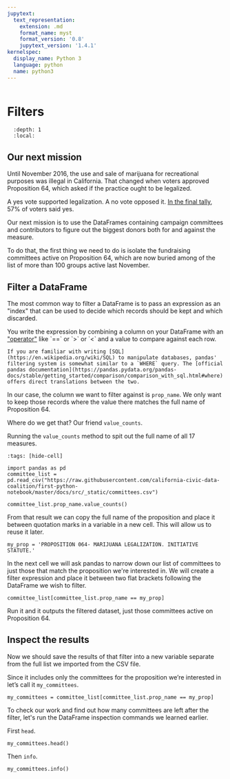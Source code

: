 ```yaml
---
jupytext:
  text_representation:
    extension: .md
    format_name: myst
    format_version: '0.8'
    jupytext_version: '1.4.1'
kernelspec:
  display_name: Python 3
  language: python
  name: python3
---
```


```{include} ./_templates/nav.html
```

# Filters

```{contents} Sections
  :depth: 1
  :local:
```

## Our next mission

Until November 2016, the use and sale of marijuana for recreational purposes was illegal in California. That changed when voters approved Proposition 64, which asked if the practice ought to be legalized.

A yes vote supported legalization. A no vote opposed it. [In the final tally](http://elections.cdn.sos.ca.gov/sov/2016-general/sov/65-ballot-measures-formatted.pdf), 57% of voters said yes.

Our next mission is to use the DataFrames containing campaign committees and contributors to figure out the biggest donors both for and against the measure.

To do that, the first thing we need to do is isolate the fundraising committees active on Proposition 64, which are now buried among of the list of more than 100 groups active last November.

## Filter a DataFrame

The most common way to filter a DataFrame is to pass an expression as an "index" that can be used to decide which records should be kept and which discarded.

You write the expression by combining a column on your DataFrame with an ["operator"](https://en.wikipedia.org/wiki/Operator_(computer_programming)) like `==` or `>` or `<` and a value to compare against each row.

```{note}
If you are familiar with writing [SQL](https://en.wikipedia.org/wiki/SQL) to manipulate databases, pandas' filtering system is somewhat similar to a `WHERE` query. The [official pandas documentation](https://pandas.pydata.org/pandas-docs/stable/getting_started/comparison/comparison_with_sql.html#where) offers direct translations between the two.
```

In our case, the column we want to filter against is `prop_name`. We only want to keep those records where the value there matches the full name of Proposition 64.

Where do we get that? Our friend `value_counts`.

Running the ``value_counts`` method to spit out the full name of all 17 measures.

```{code-cell}
:tags: [hide-cell]

import pandas as pd
committee_list = pd.read_csv("https://raw.githubusercontent.com/california-civic-data-coalition/first-python-notebook/master/docs/src/_static/committees.csv")
```

```{code-cell}
committee_list.prop_name.value_counts()
```

From that result we can copy the full name of the proposition and place it between quotation marks in a variable in a new cell. This will allow us to reuse it later.

```{code-cell}
my_prop = 'PROPOSITION 064- MARIJUANA LEGALIZATION. INITIATIVE STATUTE.'
```

In the next cell we will ask pandas to narrow down our list of committees to just those that match the proposition we're interested in. We will create a filter expression and place it between two flat brackets following the DataFrame we wish to filter.

```{code-cell}
committee_list[committee_list.prop_name == my_prop]
```

Run it and it outputs the filtered dataset, just those committees active on Proposition 64.

## Inspect the results

Now we should save the results of that filter into a new variable separate from the full list we imported from the CSV file.

Since it includes only the committees for the proposition we’re interested in let’s call it `my_committees`.

```{code-cell}
my_committees = committee_list[committee_list.prop_name == my_prop]
```

To check our work and find out how many committees are left after the filter, let's run the DataFrame inspection commands we learned earlier.

First `head`.

```{code-cell}
my_committees.head()
```

Then `info`.

```{code-cell}
my_committees.info()
```
